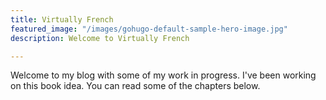```yaml
---
title: Virtually French
featured_image: "/images/gohugo-default-sample-hero-image.jpg"
description: Welcome to Virtually French

---
```

Welcome to my blog with some of my work in progress. I've been working on this book idea. You can read some of the chapters below.